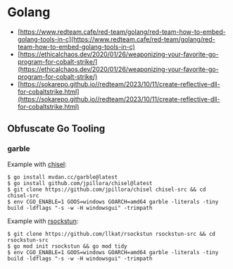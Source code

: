 # Golang

- [https://www.redteam.cafe/red-team/golang/red-team-how-to-embed-golang-tools-in-c](https://www.redteam.cafe/red-team/golang/red-team-how-to-embed-golang-tools-in-c)
- [https://ethicalchaos.dev/2020/01/26/weaponizing-your-favorite-go-program-for-cobalt-strike/](https://ethicalchaos.dev/2020/01/26/weaponizing-your-favorite-go-program-for-cobalt-strike/)
- [https://sokarepo.github.io//redteam/2023/10/11/create-reflective-dll-for-cobaltstrike.html](https://sokarepo.github.io//redteam/2023/10/11/create-reflective-dll-for-cobaltstrike.html)




## Obfuscate Go Tooling



### garble

Example with [chisel](https://github.com/jpillora/chisel):

```
$ go install mvdan.cc/garble@latest
$ go install github.com/jpillora/chisel@latest
$ git clone https://github.com/jpillora/chisel chisel-src && cd chisel-src
$ env CGO_ENABLE=1 GOOS=windows GOARCH=amd64 garble -literals -tiny build -ldflags "-s -w -H windowsgui" -trimpath
```

Example with [rsockstun](https://github.com/llkat/rsockstun):

```
$ git clone https://github.com/llkat/rsockstun rsockstun-src && cd rsockstun-src
$ go mod init rsockstun && go mod tidy
$ env CGO_ENABLE=1 GOOS=windows GOARCH=amd64 garble -literals -tiny build -ldflags "-s -w -H windowsgui" -trimpath
```
